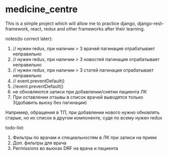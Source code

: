 # medicine_centre
This is a simple project which will allow me to practice django, django-rest-framework, react, redux and other frameworks after their learning.

notes(to correct later):
1) // нужен redux, при наличии > 3 врачей пагинация отрабатывает неправильно
2) // нужен redux, при наличии > 3 новостей пагинация отрабатывает неправильно
3) // нужен redux, при наличии > 3 статей пагинация отрабатывает неправильно 
4) // event.preventDefault()
5) //event.preventDefault()
6) не обновляются записи при добавлении/снятии пациента ЛК
7) При оставлении отзывы в список врачей выводятся только 3(добавить вьюху без пагинации)

Например, обращения в ТП, при добавлении нового нужно обновлять старые, но
их список в другом компоненте, судя по всему нужен redux

todo-list:
1) Фильтры по врачам и специальностям в ЛК при записи на прием
2) Доп. фильтры для врача
3) Permissions во вьюхах DRF на врача и пациента


